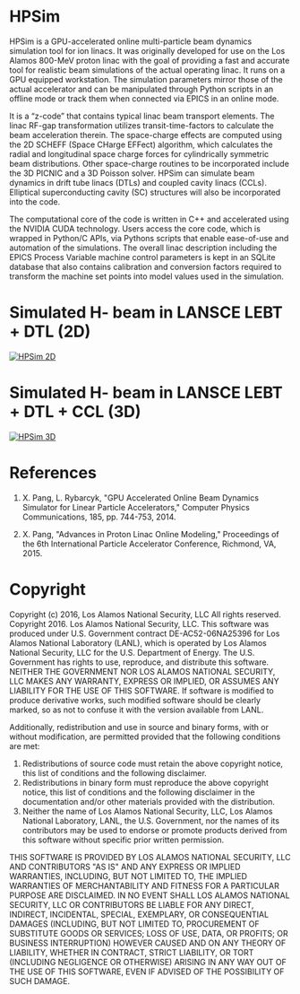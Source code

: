 # HPSim

HPSim is a GPU-accelerated online multi-particle beam dynamics simulation tool 
for ion linacs. It was originally developed for use on the Los Alamos 800-MeV 
proton linac with the goal of providing a fast and accurate tool for realistic 
beam simulations of the actual operating linac. It runs on a GPU equipped 
workstation. The simulation parameters mirror those of the actual accelerator 
and can be manipulated through Python scripts in an offline mode or track them 
when connected via EPICS in an online mode.

It is a “z-code” that contains typical linac beam transport elements. The linac 
RF-gap transformation utilizes transit-time-factors to calculate the beam 
acceleration therein. The space-charge effects are computed using the 2D SCHEFF 
(Space CHarge EFFect) algorithm, which calculates the radial and longitudinal 
space charge forces for cylindrically symmetric beam distributions. Other 
space-charge routines to be incorporated include the 3D PICNIC and a 3D Poisson 
solver. HPSim can simulate beam dynamics in drift tube linacs (DTLs) and 
coupled cavity linacs (CCLs). Elliptical superconducting cavity (SC) structures 
will also be incorporated into the code.
 
The computational core of the code is written in C++ and accelerated using the 
NVIDIA CUDA technology. Users access the core code, which is wrapped in 
Python/C APIs, via Pythons scripts that enable ease-of-use and automation of 
the simulations. The overall linac description including the EPICS Process 
Variable machine control parameters is kept in an SQLite database that also 
contains calibration and conversion factors required to transform the machine 
set points into model values used in the simulation.

# Simulated H- beam in LANSCE LEBT + DTL (2D)
<a href="https://github.com/apphys/hpsim/blob/master/hpsim-2d.gif"><img src="https://github.com/apphys/hpsim/blob/master/hpsim-2d.gif" title="HPSim 2D"/></a>
# Simulated H- beam in LANSCE LEBT + DTL + CCL (3D)
<a href="https://github.com/apphys/hpsim/blob/master/hpsim-3d.gif"><img src="https://github.com/apphys/hpsim/blob/master/hpsim-3d.gif" title="HPSim 3D"/></a>

# References
1. X. Pang, L. Rybarcyk, "GPU Accelerated Online Beam Dynamics Simulator for 
Linear Particle Accelerators," Computer Physics Communications, 185, pp. 
744-753, 2014.

2. X. Pang, "Advances in Proton Linac Online Modeling," Proceedings of the 6th 
International Particle Accelerator Conference, Richmond, VA, 2015.

# Copyright
Copyright (c) 2016, Los Alamos National Security, LLC
All rights reserved.
Copyright 2016. Los Alamos National Security, LLC. This software was produced under U.S. Government contract DE-AC52-06NA25396 for Los Alamos National Laboratory (LANL), which is operated by Los Alamos National Security, LLC for the U.S. Department of Energy. The U.S. Government has rights to use, reproduce, and distribute this software.  NEITHER THE GOVERNMENT NOR LOS ALAMOS NATIONAL SECURITY, LLC MAKES ANY WARRANTY, EXPRESS OR IMPLIED, OR ASSUMES ANY LIABILITY FOR THE USE OF THIS SOFTWARE.  If software is modified to produce derivative works, such modified software should be clearly marked, so as not to confuse it with the version available from LANL.
 
Additionally, redistribution and use in source and binary forms, with or without modification, are permitted provided that the following conditions are met:
1. Redistributions of source code must retain the above copyright notice, this list of conditions and the following disclaimer.
2. Redistributions in binary form must reproduce the above copyright notice, this list of conditions and the following disclaimer in the documentation and/or other materials provided with the distribution. 
3. Neither the name of Los Alamos National Security, LLC, Los Alamos National Laboratory, LANL, the U.S. Government, nor the names of its contributors may be used to endorse or promote products derived from this software without specific prior written permission. 
 
THIS SOFTWARE IS PROVIDED BY LOS ALAMOS NATIONAL SECURITY, LLC AND CONTRIBUTORS "AS IS" AND ANY EXPRESS OR IMPLIED WARRANTIES, INCLUDING, BUT NOT LIMITED TO, THE IMPLIED WARRANTIES OF MERCHANTABILITY AND FITNESS FOR A PARTICULAR PURPOSE ARE DISCLAIMED. IN NO EVENT SHALL LOS ALAMOS NATIONAL SECURITY, LLC OR CONTRIBUTORS BE LIABLE FOR ANY DIRECT, INDIRECT, INCIDENTAL, SPECIAL, EXEMPLARY, OR CONSEQUENTIAL DAMAGES (INCLUDING, BUT NOT LIMITED TO, PROCUREMENT OF SUBSTITUTE GOODS OR SERVICES; LOSS OF USE, DATA, OR PROFITS; OR BUSINESS INTERRUPTION) HOWEVER CAUSED AND ON ANY THEORY OF LIABILITY, WHETHER IN CONTRACT, STRICT LIABILITY, OR TORT (INCLUDING NEGLIGENCE OR OTHERWISE) ARISING IN ANY WAY OUT OF THE USE OF THIS SOFTWARE, EVEN IF ADVISED OF THE POSSIBILITY OF SUCH DAMAGE.

